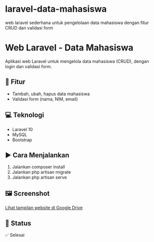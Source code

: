 # laravel-data-mahasiswa
web laravel sederhana untuk pengelolaan data mahasiswa dengan fitur CRUD dan validasi form
# Web Laravel - Data Mahasiswa

Aplikasi web Laravel untuk mengelola data mahasiswa (CRUD), dengan login dan validasi form.

## 📌 Fitur
- Tambah, ubah, hapus data mahasiswa
- Validasi form (nama, NIM, email)

## 💻 Teknologi
- Laravel 10
- MySQL
- Bootstrap

## ▶ Cara Menjalankan
1. Jalankan composer install
2. Jalankan php artisan migrate
3. Jalankan php artisan serve

## 🖼 Screenshot
[Lihat tampilan website di Google Drive](https://drive.google.com/drive/folders/link-screenshot)

## 📁 Status
✅ Selesai

